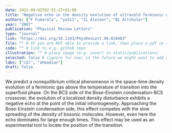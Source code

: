 ```yaml
---
date: 2021-09-02T02:55:27+01:00
title: "Negative echo in the density evolution of ultracold fermionic gases"
authors: ["F Fumarola", "ya311", "IL Aleiner", "BL Altshuler"]
year: "2007"
publication: "Physical Review Letters"
type: "journal"
link: "https://doi.org/10.1103/PhysRevLett.99.020403"
file: "" # IF you are NOT able to provide a link, then place a pdf in static/publications/ and write the filename here (e.g. "hennequin-neuron-2018.pdf") 
code: "" # link to e.g. github repo
illustration: "" # place image (e.g. cover) in static/publications/
selected: false # (ignore for now; in the future we might want to add a "Selected publications" section)
labs: ["cbl", "ahmadian"]
draft: false
---
```


We predict a nonequilibrium critical phenomenon in the space-time density evolution of a fermionic gas above the temperature of transition into the superfluid phase. On the BCS side of the Bose-Einstein condensation-BCS crossover, the evolution of a localized density disturbance exhibits a negative echo at the point of the initial inhomogeneity. Approaching the Bose-Einstein condensation side, this effect competes with the slow spreading of the density of bosonic molecules. However, even here the echo dominates for large enough times. This effect may be used as an experimental tool to locate the position of the transition.
